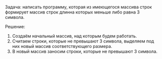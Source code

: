 Задача: написать программу, которая из имеющегося массива строк формирует массив строк длинна которых меньше либо равна 3 символа.

Решение:
1.	Создаём начальный массив, над которым будем работать.
2.	Считаем строки, которые не превышают 3 символа, выделяем под них новый массив соответствующего размера.
3.	В новый массив заносим строки, которые не превышают 3 символа.

